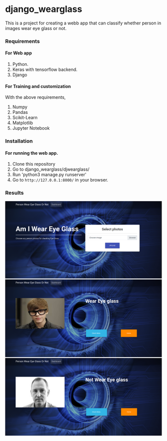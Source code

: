 # django_wearglass
This is a project for creating a webb app that can classify whether person in images wear eye glass or not.

### Requirements
####  For Web app

1. Python.
2. Keras with tensorflow backend.
3. Django

####  For Training and customization 
With the above requirements,

1. Numpy
2. Pandas
3. Scikit-Learn
4. Matplotlib
5. Jupyter Notebook

### Installation

#### For running the web app.

1. Clone this repository
2. Go to django_wearglass/djwearglass/
3. Run 'python3 manage.py runserver'
4. Go to `http://127.0.0.1:8000/` in your browser.

### Results

![home page](images/img2.png)
![eye glass](images/img1.png)
![not eye glass](images/img3.png)
